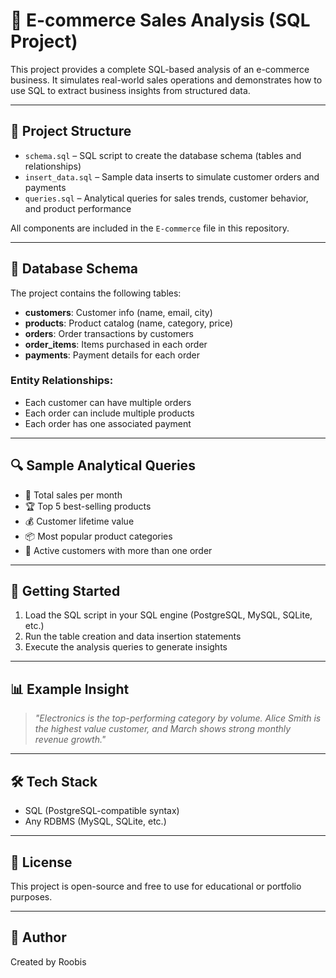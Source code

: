 # 🛒 E-commerce Sales Analysis (SQL Project)

This project provides a complete SQL-based analysis of an e-commerce business. It simulates real-world sales operations and demonstrates how to use SQL to extract business insights from structured data.

---

## 📁 Project Structure

- `schema.sql` – SQL script to create the database schema (tables and relationships)
- `insert_data.sql` – Sample data inserts to simulate customer orders and payments
- `queries.sql` – Analytical queries for sales trends, customer behavior, and product performance

All components are included in the `E-commerce` file in this repository.

---

## 🧱 Database Schema

The project contains the following tables:

- **customers**: Customer info (name, email, city)
- **products**: Product catalog (name, category, price)
- **orders**: Order transactions by customers
- **order_items**: Items purchased in each order
- **payments**: Payment details for each order

### Entity Relationships:
- Each customer can have multiple orders
- Each order can include multiple products
- Each order has one associated payment

---

## 🔍 Sample Analytical Queries

- 📆 Total sales per month
- 🏆 Top 5 best-selling products
- 💰 Customer lifetime value
- 📦 Most popular product categories
- 🙋 Active customers with more than one order

---

## 🚀 Getting Started

1. Load the SQL script in your SQL engine (PostgreSQL, MySQL, SQLite, etc.)
2. Run the table creation and data insertion statements
3. Execute the analysis queries to generate insights

---

## 📊 Example Insight

> *"Electronics is the top-performing category by volume. Alice Smith is the highest value customer, and March shows strong monthly revenue growth."*

---

## 🛠️ Tech Stack

- SQL (PostgreSQL-compatible syntax)
- Any RDBMS (MySQL, SQLite, etc.)

---

## 📜 License

This project is open-source and free to use for educational or portfolio purposes.

---

## 🙌 Author

Created by Roobis

